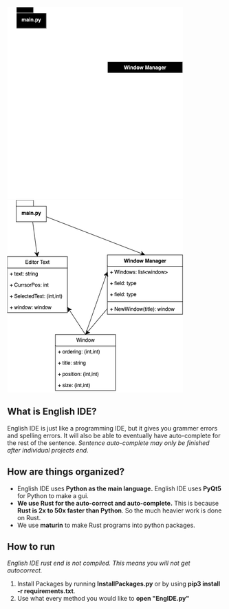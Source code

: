 ![classdiagram](https://raw.githubusercontent.com/jemrules/English-IDE/main/readmeAssets/classdiagram_dark.png#gh-dark-mode-only)
![classdiagram](https://raw.githubusercontent.com/jemrules/English-IDE/main/readmeAssets/classdiagram_light.png#gh-light-mode-only)
## What is English IDE?
English IDE is just like a programming IDE, but it gives you grammer errors and spelling errors. It will also be able to eventually have auto-complete for the rest of the sentence. *Sentence auto-complete may only be finished after individual projects end.*

## How are things organized?
- English IDE uses **Python as the main language.** English IDE uses **PyQt5** for Python to make a gui.
- **We use Rust for the auto-correct and auto-complete.** This is because **Rust is 2x to 50x faster than Python**. So the much heavier work is done on Rust.
- We use **maturin** to make Rust programs into python packages.

## How to run
   *English IDE rust end is not compiled. This means you will not get autocorrect.*
1. Install Packages by running **InstallPackages.py** or by using **pip3 install -r requirements.txt**.
2. Use what every method you would like to **open "EngIDE.py"**
